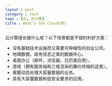 ```yaml
---
layout : post
category : tech
tags : [云, 云计算]
title : What's the Cloud(转)
---
```


云计算擅长做什么呢？以下场景都是不错的利好方案：

- 没有基础技术设施而又需要可伸缩性的创业公司。 
- 地理数据，政务信息之类的数据中心。 
- 桌面办公（邮件，浏览器，日历类应用）。 
- 游戏（拥有服务端和三维渲染的廉价终端的这类）。 
- 需要动态处理大容量数据的业务。 
- 具有大容量数据和低安全要求的应用。